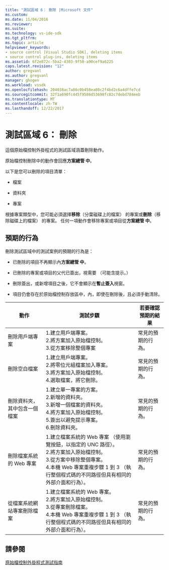 ```yaml
---
title: "測試區域 6： 刪除 |Microsoft 文件"
ms.custom: 
ms.date: 11/04/2016
ms.reviewer: 
ms.suite: 
ms.technology: vs-ide-sdk
ms.tgt_pltfrm: 
ms.topic: article
helpviewer_keywords:
- source control [Visual Studio SDK], deleting items
- source control plug-ins, deleting items
ms.assetid: 6f2e872c-5ba2-4303-9f50-a90cef9a6225
caps.latest.revision: "12"
author: gregvanl
ms.author: gregvanl
manager: ghogen
ms.workload: vssdk
ms.openlocfilehash: 204038ac7a86c0b458ea08c2f4bd2c6a4dffe7cd
ms.sourcegitcommit: 32f1a690fc445f9586d53698fc82c7debd784eeb
ms.translationtype: MT
ms.contentlocale: zh-TW
ms.lasthandoff: 12/22/2017
---
```

# <a name="test-area-6-delete"></a>測試區域 6： 刪除
這個原始檔控制外掛程式的測試區域涵蓋刪除動作。  
  
 原始檔控制刪除中的動作會回應**方案總管 中**。  
  
 以下是您可以刪除的項目清單：  
  
-   檔案  
  
-   資料夾  
  
-   專案  
  
 根據專案類型中，您可能必須選擇**移除**（分葉磁碟上的檔案） 的專案或**刪除**（移除磁碟上的檔案） 的專案。 任何一項動作會移除專案或項目從**方案總管 中**。  
  
## <a name="expected-behavior"></a>預期的行為  
 刪除測試區域中的測試案例的預期的行為是：  
  
-   已刪除的項目不再顯示內**方案總管 中**。  
  
-   已刪除的專案或項目的父代已簽出，視需要 （可能含提示。）  
  
-   刪除簽出，或新增項目之後，它不會顯示在**暫止簽入**視窗。  
  
-   項目仍會存在於原始檔控制存放區中，內，即使在刪除後，且必須手動清除。  
  
|動作|測試步驟|若要確認預期的結果|  
|------------|----------------|--------------------------------|  
|刪除用戶端專案|1.建立用戶端專案。<br />2.將方案加入原始檔控制。<br />3.從方案移除整個專案|常見的預期的行為。|  
|刪除空白檔案|1.建立用戶端專案。<br />2.將零位元組檔案加入專案。<br />3.將方案加入原始檔控制。<br />4.選取檔案，將它刪除。|常見的預期的行為。|  
|刪除資料夾，其中包含一個檔案|1.建立單一專案的方案。<br />2.新增的資料夾。<br />3.新增一個檔案的資料夾。<br />4.將方案加入原始檔控制。<br />5.簽出以避免提示專案。<br />6.刪除資料夾。|常見的預期的行為。|  
|刪除檔案系統的 Web 專案|1.建立檔案系統的 Web 專案 （使用瀏覽按鈕，以指定的 UNC 路徑）。<br />2.將方案加入原始檔控制。<br />3.從方案中移除整個專案。<br />4.本機 Web 專案重複步驟 1 到 3 （執行整個程式碼的不同路徑但具有相同的外部介面和行為）。|常見的預期的行為。|  
|從檔案系統網站專案刪除檔案|1.建立檔案系統的 Web 專案。<br />2.將方案加入原始檔控制。<br />3.從專案刪除檔案。<br />4.本機 Web 專案重複步驟 1 到 3 （執行整個程式碼的不同路徑但具有相同的外部介面和行為）。|常見的預期的行為。|  
  
## <a name="see-also"></a>請參閱  
 [原始檔控制外掛程式測試指南](../../extensibility/internals/test-guide-for-source-control-plug-ins.md)